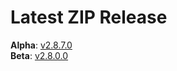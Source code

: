 # Latest ZIP Release
**Alpha**: [v2.8.7.0](https://github.com/phw198/OutlookGoogleCalendarSync/releases/tag/v2.8.7-alpha)  
**Beta**: [v2.8.0.0](https://github.com/phw198/OutlookGoogleCalendarSync/releases/latest)
